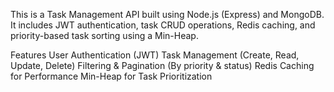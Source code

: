 This is a Task Management API built using Node.js (Express) and MongoDB. It includes JWT authentication, task CRUD operations, Redis caching, and priority-based task sorting using a Min-Heap.

Features
User Authentication (JWT)
Task Management (Create, Read, Update, Delete)
Filtering & Pagination (By priority & status)
Redis Caching for Performance
Min-Heap for Task Prioritization
